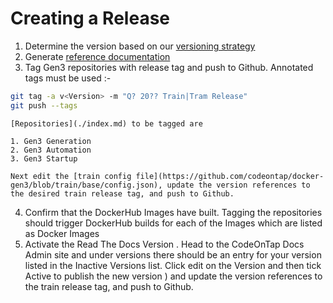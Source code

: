 # Creating a Release

1. Determine the version based on our [versioning strategy](./versioning.md)
2. Generate [reference documentation](./creating-references.md)
3. Tag Gen3 repositories with release tag and push to Github. Annotated tags must be used :-

```bash
git tag -a v<Version> -m "Q? 20?? Train|Tram Release"
git push --tags
```

    [Repositories](./index.md) to be tagged are 

    1. Gen3 Generation
    2. Gen3 Automation
    3. Gen3 Startup

    Next edit the [train config file](https://github.com/codeontap/docker-gen3/blob/train/base/config.json), update the version references to the desired train release tag, and push to Github.

4. Confirm that the DockerHub Images have built. Tagging the repositories should trigger DockerHub builds for each of the Images which are listed as Docker Images
5. Activate the Read The Docs Version . Head to the CodeOnTap Docs Admin site and under versions there should be an entry for your version listed in the Inactive Versions list. Click edit on the Version and then tick Active to publish the new version
) and update the version references to the train release tag, and push to Github.
